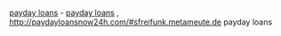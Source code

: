 <a href=http://paydayloansnow24h.com/#bfreifunk.metameute.de>payday loans</a> - <a href=http://paydayloansnow24h.com/#afreifunk.metameute.de>payday loans</a> , http://paydayloansnow24h.com/#sfreifunk.metameute.de payday loans